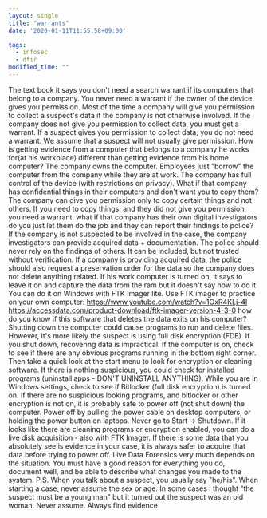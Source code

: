 ```yaml
---
layout: single
title: "warrants"
date: '2020-01-11T11:55:58+09:00'

tags:
  - infosec
  - dfir
modified_time: ""
---
```


The text book it says you don't need a search warrant if its computers that belong to a company.
You never need a warrant if the owner of the device gives you permission.
Most of the time a company will give you permission to collect a suspect's data if the company is not otherwise involved. If the company does not give you permission to collect data, you must get a warrant.
If a suspect gives you permission to collect data, you do not need a warrant. We assume that a suspect will not usually give permission.
How is getting evidence from a computer that belongs to a company he works for(at his workplace) different than getting evidence from his home computer?
The company owns the computer. Employees just "borrow" the computer from the company while they are at work. The company has full control of the device (with restrictions on privacy).
What if that company has confidential things in their computers and don't want you to copy them?
The company can give you permission only to copy certain things and not others. If you need to copy things, and they did not give you permission, you need a warrant.
what if that company has their own digital investigators do you just let them do the job and they can report their findings to police?
If the company is not suspected to be involved in the case, the company investigators can provide acquired data + documentation. The police should never rely on the findings of others. It can be included, but not trusted without verification.
If a company is providing acquired data, the police should also request a preservation order for the data so the company does not delete anything related.
If his work computer is turned on, it says to leave it on and capture the data from the ram but it doesn't say how to do it
You can do it on Windows with FTK Imager lite. Use FTK imager to practice on your own computer: https://www.youtube.com/watch?v=1OxR4KLj-4I
https://accessdata.com/product-download/ftk-imager-version-4-3-0
how do you know if this software that deletes the data exits on his computer?
Shutting down the computer could cause programs to run and delete files. However, it's more likely the suspect is using full disk encryption (FDE). If you shut down, recovering data is impractical.
If the computer is on, check to see if there are any obvious programs running in the bottom right corner. Then take a quick look at the start menu to look for encryption or cleaning software. If there is nothing suspicious, you could check for installed programs (uninstall apps - DON'T UNINSTALL ANYTHING). While you are in Windows settings, check to see if Bitlocker (full disk encryption) is turned on.
If there are no suspicious looking programs, and bitlocker or other encryption is not on, it is probably safe to power off (not shut down) the computer.
Power off by pulling the power cable on desktop computers, or holding the power button on laptops. Never go to Start -> Shutdown.
If it looks like there are cleaning programs or encryption enabled, you can do a live disk acquisition - also with FTK Imager.
If there is some data that you absolutely see is evidence in your case, it is always safer to acquire that data before trying to power off.
Live Data Forensics very much depends on the situation. You must have a good reason for everything you do, document well, and be able to describe what changes you made to the system. 
P.S. When you talk about a suspect, you usually say "he/his". When starting a case, never assume the sex or age. In some cases I thought "the suspect must be a young man" but it turned out the suspect was an old woman. Never assume. Always find evidence.
